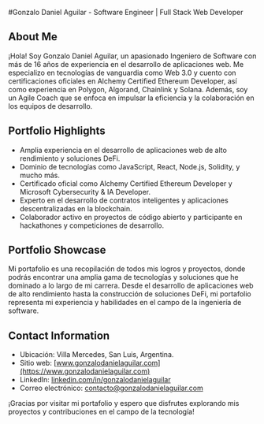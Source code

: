 #Gonzalo Daniel Aguilar - Software Engineer | Full Stack Web Developer

## About Me
¡Hola! Soy Gonzalo Daniel Aguilar, un apasionado Ingeniero de Software con más de 16 años de experiencia en el desarrollo de aplicaciones web. Me especializo en tecnologías de vanguardia como Web 3.0 y cuento con certificaciones oficiales en Alchemy Certified Ethereum Developer, así como experiencia en Polygon, Algorand, Chainlink y Solana. Además, soy un Agile Coach que se enfoca en impulsar la eficiencia y la colaboración en los equipos de desarrollo.

## Portfolio Highlights
- Amplia experiencia en el desarrollo de aplicaciones web de alto rendimiento y soluciones DeFi.
- Dominio de tecnologías como JavaScript, React, Node.js, Solidity, y mucho más.
- Certificado oficial como Alchemy Certified Ethereum Developer y Microsoft Cybersecurity & IA Developer.
- Experto en el desarrollo de contratos inteligentes y aplicaciones descentralizadas en la blockchain.
- Colaborador activo en proyectos de código abierto y participante en hackathones y competiciones de desarrollo.

## Portfolio Showcase
Mi portafolio es una recopilación de todos mis logros y proyectos, donde podrás encontrar una amplia gama de tecnologías y soluciones que he dominado a lo largo de mi carrera. Desde el desarrollo de aplicaciones web de alto rendimiento hasta la construcción de soluciones DeFi, mi portafolio representa mi experiencia y habilidades en el campo de la ingeniería de software.

## Contact Information
- Ubicación: Villa Mercedes, San Luis, Argentina.
- Sitio web: [www.gonzalodanielaguilar.com](https://www.gonzalodanielaguilar.com)
- LinkedIn: [linkedin.com/in/gonzalodanielaguilar](https://www.linkedin.com/in/gonzalodanielaguilar)
- Correo electrónico: [contacto@gonzalodanielaguilar.com](mailto:contacto@gonzalodanielaguilar.com)

¡Gracias por visitar mi portafolio y espero que disfrutes explorando mis proyectos y contribuciones en el campo de la tecnología!
